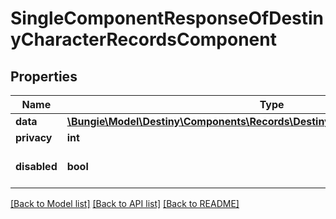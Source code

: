 # SingleComponentResponseOfDestinyCharacterRecordsComponent

## Properties
Name | Type | Description | Notes
------------ | ------------- | ------------- | -------------
**data** | [**\Bungie\Model\Destiny\Components\Records\DestinyCharacterRecordsComponent**](DestinyCharacterRecordsComponent.md) |  | [optional] 
**privacy** | **int** |  | [optional] 
**disabled** | **bool** | If true, this component is disabled. | [optional] 

[[Back to Model list]](../README.md#documentation-for-models) [[Back to API list]](../README.md#documentation-for-api-endpoints) [[Back to README]](../README.md)


